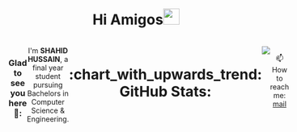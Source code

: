 
<h1 align="center">Hi Amigos<img width="32px" src="https://camo.githubusercontent.com/e8e7b06ecf583bc040eb60e44eb5b8e0ecc5421320a92929ce21522dbc34c891/68747470733a2f2f6d656469612e67697068792e636f6d2f6d656469612f6876524a434c467a6361737252346961377a2f67697068792e676966"/>
</h1>
<br>

<div style="display:flex;flex-direction:row;align-content:left;justify-content:left;" align="center">
  <h3><b>Glad to see you here</b>💙:</h3>
  <a>I'm <b>SHAHID HUSSAIN</b>, a final year student pursuing Bachelors in Computer Science & Engineering.</a><br>
  
  <h1>:chart_with_upwards_trend: GitHub Stats:</h1>
  <img src="https://github-readme-stats.vercel.app/api?username=shahidhussain07&show_icons=true&layout=compact"/>
  <p>📫How to reach me: <a href="hussainshahid9646@gmail.com">mail</a></p>
</div>


